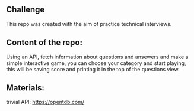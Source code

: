 ## Challenge

This repo was created with the aim of practice technical interviews.

## Content of the repo:

Using an API, fetch information about questions and ansewers and make a simple interactive game, you can choose your category and start playing, this will be saving score and printing it in the top of the questions view.

## Materials:

trivial API: https://opentdb.com/
